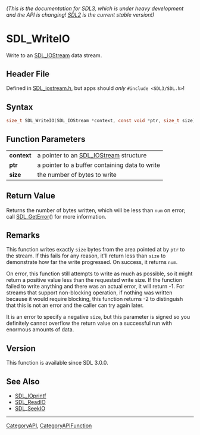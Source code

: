 ###### (This is the documentation for SDL3, which is under heavy development and the API is changing! [SDL2](https://wiki.libsdl.org/SDL2/) is the current stable version!)
# SDL_WriteIO

Write to an [SDL_IOStream](SDL_IOStream) data stream.

## Header File

Defined in [SDL_iostream.h](https://github.com/libsdl-org/SDL/blob/main/include/SDL3/SDL_iostream.h), but apps should _only_ `#include <SDL3/SDL.h>`!

## Syntax

```c
size_t SDL_WriteIO(SDL_IOStream *context, const void *ptr, size_t size);

```

## Function Parameters

|                 |                                                        |
| --------------- | ------------------------------------------------------ |
| **context**     | a pointer to an [SDL_IOStream](SDL_IOStream) structure |
| **ptr**         | a pointer to a buffer containing data to write         |
| **size**        | the number of bytes to write                           |

## Return Value

Returns the number of bytes written, which will be less than `num` on
error; call [SDL_GetError](SDL_GetError)() for more information.

## Remarks

This function writes exactly `size` bytes from the area pointed at by `ptr`
to the stream. If this fails for any reason, it'll return less than `size`
to demonstrate how far the write progressed. On success, it returns `num`.

On error, this function still attempts to write as much as possible, so it
might return a positive value less than the requested write size. If the
function failed to write anything and there was an actual error, it will
return -1. For streams that support non-blocking operation, if nothing was
written because it would require blocking, this function returns -2 to
distinguish that this is not an error and the caller can try again later.

It is an error to specify a negative `size`, but this parameter is signed
so you definitely cannot overflow the return value on a successful run with
enormous amounts of data.

## Version

This function is available since SDL 3.0.0.

## See Also

* [SDL_IOprintf](SDL_IOprintf)
* [SDL_ReadIO](SDL_ReadIO)
* [SDL_SeekIO](SDL_SeekIO)

----
[CategoryAPI](CategoryAPI), [CategoryAPIFunction](CategoryAPIFunction)

